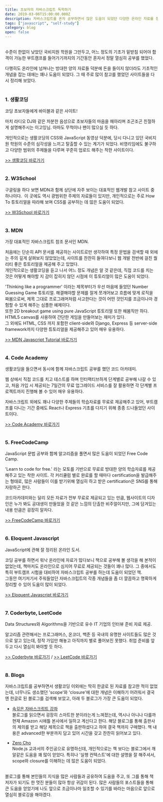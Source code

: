 ```yaml
---
title: 초보자의 자바스크립트 독학하기
date: 2019-03-06T15:00:00.000Z
description: 자바스크립트를 혼자 공부하면서 많은 도움이 되었던 다양한 온라인 자료를 정리하여 공유하고자 합니다.
tags: ["javascript", "self-study"]
category: blog
open: false
---
```


<br />
수준이 한없이 낮았던 국비지원 학원을 그만두고, 어느 정도의 기초가 밑받침 되어야 합격이 가능한 부트캠프를 들어가기까지의 기간동안 혼자서 정말 열심히 공부를 했었다.

다행히도 온라인에 넘쳐나는 방대한 양의 자료들 덕분에 돈을 들이지 않더라도 기초적인 개념을 잡는 데에는 꽤나 도움이 되었다. 그 때 주로 많이 참고를 했었던 사이트들을 다시 정리해 보았다.
<br />
<br />

### 1. 생활코딩

코딩 초보자들에게 바이블과 같은 사이트!

마치 라디오 DJ와 같은 차분한 음성으로 초보자들의 마음을 헤아리며 조곤조곤 친절하게 설명해주시는 이고잉님. 아마도 무척이나 팬이 많으실 듯 하다.

개인적으로는 생활코딩의 CSS와 JavaScript 동영상 덕분에, 당시 다니고 있던 국비지원 학원의 수준의 심각성을 느끼고 탈출할 수 있는 계기가 되었다. 비영리임에도 불구하고 다양한 범위의 주제들을 다루며 꾸준히 업로드 해주는 착한 사이트이다.

[>> 생활코딩 바로가기](https://opentutorials.org/course/1)
<br />
<br />

### 2. W3School

구글링을 하다 보면 MDN과 함께 상단에 자주 보이는 대표적인 웹개발 참고 사이트 중 하나이다. 
이 곳에도 역시 광범위한 주제의 자료들이 있지만, 개인적으로는 주로 How To 튜토리얼을 따라해 보며 CSS를 공부하는 데 많은 도움이 되었다.

[>> W3School 바로가기](https://www.w3schools.com/howto/default.asp)
<br />
<br />

### 3. MDN

가장 대표적인 자바스크립트 참조 문서인 MDN.

처음에는 단순히 API 문서를 제공하는 사이트로만 생각하여 특정 문법을 검색할 때 외에는 주의 깊게 살펴보지 않았었는데, 사이트를 찬찬히 들여다보니 웹 개발 전반에 걸친 퀄리티 좋은 튜토리얼을 제공해 주고 있었다.  
개인적으로는 생활코딩을 듣고 나서 어느 정도 개념은 알 것 같은데, 직접 코드를 치는 것은 어떻게 해야할 지 감이 잡히지 않던 시점에 이 튜토리얼이 많은 도움이 되었다.

'Thinking like a programmer' 이라는 제목부터가 우선 마음에 들었던 Number Guessing Game 튜토리얼. 해결해야할 문제를 잘게 쪼개어보고 흐름에 맞게 로직을 짜봄으로써, 제목 그대로 프로그래머처럼 사고한다는 것이 어떤 것인지를 조금이나마 경험할 수 있게 해주는 심플한 예제이다.  
또한 2D breakout game using pure JavaScript 튜토리얼 또한 해봄직만 하다. HTML5 canvas를 사용하여 간단한 게임을 만들어보는 재미가 있다.  
그 외에도 HTML, CSS 까지 포함한 client-side와 Django, Express 등 server-side framework까지 다양한 튜토리얼을 제공해주고 있어 매우 유용하다.

[>> MDN Javascript Tutorial 바로가기](https://developer.mozilla.org/en-US/docs/Learn/JavaScript/First_steps/A_first_splash)
<br />
<br />

### 4. Code Academy

생활코딩을 들으면서 동시에 함께 자바스크립트 공부를 했던 코드 아카데미.

웹 상에서 직접 코드를 치고 테스트를 하며 인터랙티브하게 단계별로 공부해 나갈 수 있고, 처음 가입 시 제공되는 7일간의 무료 업그레이드 서비스를 잘 활용하면 각 단계별 프로젝트까지 진행해 볼 수 있어 매우 유용하다.

자바스크립트 외에도 꽤나 다양한 주제들의 학습자료를 무료로 제공해주고 있어, 부트캠프를 다니는 기간 중에도 React나 Express 기초를 다지기 위해 종종 드나들었던 사이트이다.

[>> Code Academy 바로가기](https://www.codecademy.com)
<br />
<br />

### 5. FreeCodeCamp

JavaScript 문법 공부와 함께 알고리즘을 풀면서 많은 도움이 되었던 Free Code Camp.

'Learn to code for free.' 라는 모토를 기반으로 무료로 방대한 양의 학습자료를 제공해주고 있는 착한 사이트. 각 커리큘럼 별로 완료를 할 때마다 certification을 발급해주는 형태로, 많은 사람들이 이를 받기위해 열심히 하고 받은 certification은 SNS를 통해 자랑하곤 한다.

코드아카데미와는 달리 모든 자료가 전부 무료로 제공되고 있는 만큼, 웹사이트의 디자인은 누가 봐도 공대생이 만들었을 것 같은 느낌의 단촐한 비주얼이지만, 그에 담겨있는 내용 만큼은 굉장히 알차다.

[>> FreeCodeCamp 바로가기](https://www.freecodecamp.org)
<br />
<br />

### 6. Eloquent Javascript

JavaScript에 관해 잘 정리된 온라인 도서.

코딩 공부를 하면서 워낙 온라인에 자료가 많다보니 책으로 공부해 볼 생각을 해 본적이 없었는데, 책마저도 온라인으로 심지어 무료로 제공되는 것들이 꽤나 많다. 그 중에서도 특히 부트캠프 시험을 대비하여 자바스크립트 공부를 하는데 도움이 되었던 책.  
그동안 여기저기서 주워들었던 자바스크립트의 각종 개념들을 좀 더 깔끔하고 명확하게 정리할 수 있어 도움이 많이 되었다.

[>> Eloquent Javascript 바로가기](http://eloquentjavascript.net/)
<br />
<br />

### 7. Coderbyte, LeetCode

Data Structures와 Algorithms을 기반으로 유수 IT 기업의 인터뷰 준비 자료 제공.

알고리즘 관련해서는 프로그래머스, 온코더, 백준 등 국내의 유명한 사이트들도 많은 것으로 알고 있는데, 정작 가입만 해놓고 아직까지 별로 풀어보진 못했다. 취업 준비를 앞두고 다시 열심히 봐야할 듯 하다.

[>> Coderbyte 바로가기](https://coderbyte.com/)
/
[>> LeetCode 바로가기](https://leetcode.com/problemset/all/)
<br />
<br />

### 8. Blogs

자바스크립트를 공부하면서 생활코딩 이외에는 딱히 한글로 된 자료를 참고한 적이 없었는데, 너무나도 생소했던 'scope'와 'closure'에 대한 개념은 이해하기 어려워서 결국엔 한글로 된 블로그를 검색해 보았고, 아래 두 블로그가 가장 큰 도움이 되었다.

- [속깊은 자바스크립트 강좌](http://unikys.tistory.com/291)  
  블로그를 읽으면서 굉장히 스마트한 분이라는게 느껴졌는데, 역시나 아니나 다를까 현재 Amazon 시애틀 본사에서 일하고 계신다고 한다.
  해당 블로그를 통해 출판사의 제의를 받고 해당 제목으로 책을 출판하셨다고 하여 결국 책까지 구매했다. 책 내용은 advanced한 부분까지 담고 있어 시간을 갖고 찬찬히 읽어보고 있다.

- [Zero Cho](https://www.zerocho.com/category/JavaScript)  
  Node.js 교과서의 주인공으로 유명하신데, 개인적으로는 책 보다는 블로그에서 깨알같은 도움을 꽤 많이 얻었다. 특히나 '실행 컨텍스트'에 대한 설명을 잘 해주셔서, scope와 closure를 이해하는 데 많은 도움이 되었다.

<br />
블로그를 통해 본인들의 지식을 많은 사람들과 공유하여 도움을 주고, 또 그를 통해 책 저자가 되기도 한 멋진 분들이 많아 항상 귀감이 된다.  
많은 사람들의 포스트들을 통해 큰 도움을 얻었기에 나도 앞으로 조금이나마 일조할 수 있기를 바라는 마음으로 앞으로 열심히 블로깅을 해야겠다.

<br />
<br />
<br />
<br />
